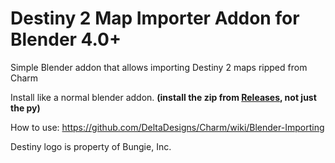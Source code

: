 # Destiny 2 Map Importer Addon for Blender 4.0+
Simple Blender addon that allows importing Destiny 2 maps ripped from Charm

Install like a normal blender addon. **(install the zip from [Releases](https://github.com/DeltaDesigns/d2-map-importer-addon/releases), not just the py)**

How to use: https://github.com/DeltaDesigns/Charm/wiki/Blender-Importing

Destiny logo is property of Bungie, Inc.
